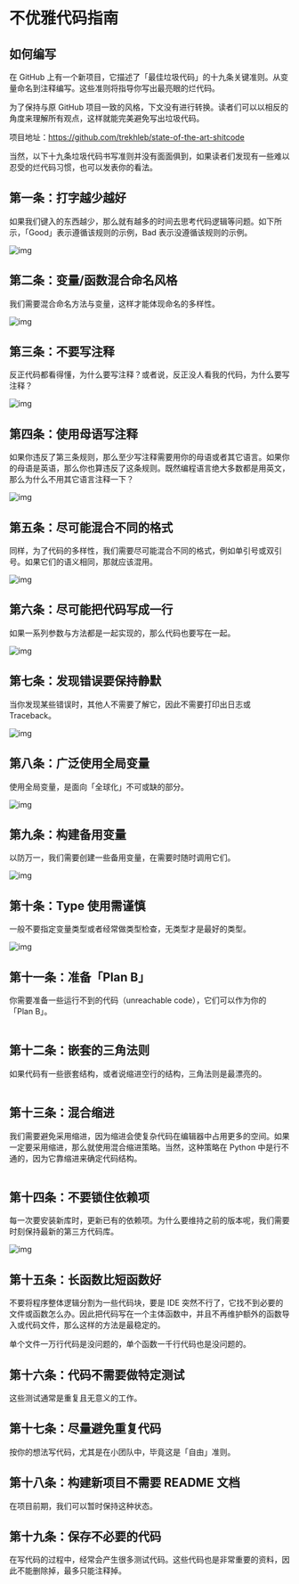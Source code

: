 
# 不优雅代码指南

## 如何编写

在 GitHub 上有一个新项目，它描述了「最佳垃圾代码」的十九条关键准则。从变量命名到注释编写。这些准则将指导你写出最亮眼的烂代码。



为了保持与原 GitHub 项目一致的风格，下文没有进行转换。读者们可以以相反的角度来理解所有观点，这样就能完美避免写出垃圾代码。



项目地址：https://github.com/trekhleb/state-of-the-art-shitcode



当然，以下十九条垃圾代码书写准则并没有面面俱到，如果读者们发现有一些难以忍受的烂代码习惯，也可以发表你的看法。



##  第一条：**打字越少越好**



如果我们键入的东西越少，那么就有越多的时间去思考代码逻辑等问题。如下所示，「Good」表示遵循该规则的示例，Bad 表示没遵循该规则的示例。



![img](https://c18e-1257416358.cos.accelerate.myqcloud.com/uPic/code1.png)



##  第二条：**变量/函数混合命名风格**


我们需要混合命名方法与变量，这样才能体现命名的多样性。



![img](https://c18e-1257416358.cos.accelerate.myqcloud.com/uPic/code2.png)


##  第三条：**不要写注释**



反正代码都看得懂，为什么要写注释？或者说，反正没人看我的代码，为什么要写注释？



![img](https://c18e-1257416358.cos.accelerate.myqcloud.com/uPic/code3.png)



##  第四条：**使用母语写注释**



如果你违反了第三条规则，那么至少写注释需要用你的母语或者其它语言。如果你的母语是英语，那么你也算违反了这条规则。既然编程语言绝大多数都是用英文，那么为什么不用其它语言注释一下？



![img](https://c18e-1257416358.cos.accelerate.myqcloud.com/uPic/code4.png)



##  第五条：**尽可能混合不同的格式**



同样，为了代码的多样性，我们需要尽可能混合不同的格式，例如单引号或双引号。如果它们的语义相同，那就应该混用。



![img](https://c18e-1257416358.cos.accelerate.myqcloud.com/uPic/code5.png)



##  第六条：**尽可能把代码写成一行**



如果一系列参数与方法都是一起实现的，那么代码也要写在一起。



![img](https://c18e-1257416358.cos.accelerate.myqcloud.com/uPic/code6.png)



##  第七条：**发现错误要保持静默**



当你发现某些错误时，其他人不需要了解它，因此不需要打印出日志或 Traceback。



![img](https://c18e-1257416358.cos.accelerate.myqcloud.com/uPic/code7.png)



##  第八条：**广泛使用全局变量**



使用全局变量，是面向「全球化」不可或缺的部分。



![img](https://c18e-1257416358.cos.accelerate.myqcloud.com/uPic/code9.png)



##  第九条：**构建备用变量**



以防万一，我们需要创建一些备用变量，在需要时随时调用它们。



![img](https://c18e-1257416358.cos.accelerate.myqcloud.com/uPic/code10.png)



##  第十条：**Type 使用需谨慎**



一般不要指定变量类型或者经常做类型检查，无类型才是最好的类型。



![img](https://c18e-1257416358.cos.accelerate.myqcloud.com/uPic/code11.png)



##  第十一条：**准备「Plan B」**



你需要准备一些运行不到的代码（unreachable code），它们可以作为你的「Plan B」。



![img](data:image/gif;base64,iVBORw0KGgoAAAANSUhEUgAAAAEAAAABCAYAAAAfFcSJAAAADUlEQVQImWNgYGBgAAAABQABh6FO1AAAAABJRU5ErkJggg==)



##  第十二条：**嵌套的三角法则**



如果代码有一些嵌套结构，或者说缩进空行的结构，三角法则是最漂亮的。



![img](data:image/gif;base64,iVBORw0KGgoAAAANSUhEUgAAAAEAAAABCAYAAAAfFcSJAAAADUlEQVQImWNgYGBgAAAABQABh6FO1AAAAABJRU5ErkJggg==)



##  第十三条：**混合缩进**



我们需要避免采用缩进，因为缩进会使复杂代码在编辑器中占用更多的空间。如果一定要采用缩进，那么就使用混合缩进策略。当然，这种策略在 Python 中是行不通的，因为它靠缩进来确定代码结构。



![img](data:image/gif;base64,iVBORw0KGgoAAAANSUhEUgAAAAEAAAABCAYAAAAfFcSJAAAADUlEQVQImWNgYGBgAAAABQABh6FO1AAAAABJRU5ErkJggg==)



##  第十四条：**不要锁住依赖项**



每一次要安装新库时，更新已有的依赖项。为什么要维持之前的版本呢，我们需要时刻保持最新的第三方代码库。



![img](https://c18e-1257416358.cos.accelerate.myqcloud.com/uPic/code13.png)



##  第十五条：**长函数比短函数好**



不要将程序整体逻辑分割为一些代码块，要是 IDE 突然不行了，它找不到必要的文件或函数怎么办。因此把代码写在一个主体函数中，并且不再维护额外的函数导入或代码文件，那么这样的方法是最稳定的。



单个文件一万行代码是没问题的，单个函数一千行代码也是没问题的。



##  第十六条：**代码不需要做特定测试**



这些测试通常是重复且无意义的工作。



##  第十七条：**尽量避免重复代码**



按你的想法写代码，尤其是在小团队中，毕竟这是「自由」准则。



##  第十八条：**构建新项目不需要 README 文档**



在项目前期，我们可以暂时保持这种状态。



##  第十九条：**保存不必要的代码**



在写代码的过程中，经常会产生很多测试代码。这些代码也是非常重要的资料，因此不能删除掉，最多只能注释掉。

